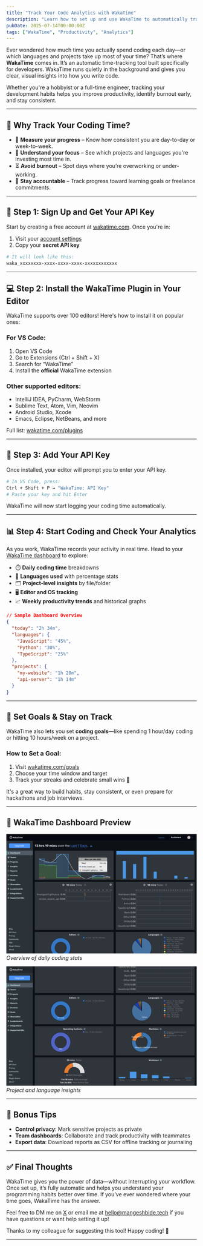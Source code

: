 ```yaml
---
title: "Track Your Code Analytics with WakaTime"
description: "Learn how to set up and use WakaTime to automatically track your coding time and productivity across different editors and projects."
pubDate: 2025-07-14T00:00:00Z
tags: ["WakaTime", "Productivity", "Analytics"]
---
```


Ever wondered how much time you actually spend coding each day—or which languages and projects take up most of your time? That’s where **WakaTime** comes in. It’s an automatic time-tracking tool built specifically for developers. WakaTime runs quietly in the background and gives you clear, visual insights into how you write code.

Whether you're a hobbyist or a full-time engineer, tracking your development habits helps you improve productivity, identify burnout early, and stay consistent.

---

## 🧠 Why Track Your Coding Time?

- 🔄 **Measure your progress** – Know how consistent you are day-to-day or week-to-week.
- 🧠 **Understand your focus** – See which projects and languages you're investing most time in.
- ⏳ **Avoid burnout** – Spot days where you’re overworking or under-working.
- 🎯 **Stay accountable** – Track progress toward learning goals or freelance commitments.

---

## 🚀 Step 1: Sign Up and Get Your API Key

Start by creating a free account at [wakatime.com](https://wakatime.com/). Once you're in:

1. Visit your [account settings](https://wakatime.com/settings/account)
2. Copy your **secret API key**

```bash
# It will look like this:
waka_xxxxxxxx-xxxx-xxxx-xxxx-xxxxxxxxxxxx
```

---

## 💻 Step 2: Install the WakaTime Plugin in Your Editor

WakaTime supports over 100 editors! Here's how to install it on popular ones:

### For **VS Code**:

1. Open VS Code
2. Go to Extensions (Ctrl + Shift + X)
3. Search for “WakaTime”
4. Install the **official** WakaTime extension

### Other supported editors:

- IntelliJ IDEA, PyCharm, WebStorm
- Sublime Text, Atom, Vim, Neovim
- Android Studio, Xcode
- Emacs, Eclipse, NetBeans, and more

Full list: [wakatime.com/plugins](https://wakatime.com/plugins)

---

## 🔐 Step 3: Add Your API Key

Once installed, your editor will prompt you to enter your API key.

```bash
# In VS Code, press:
Ctrl + Shift + P → "WakaTime: API Key"
# Paste your key and hit Enter
```

WakaTime will now start logging your coding time automatically.

---

## 📊 Step 4: Start Coding and Check Your Analytics

As you work, WakaTime records your activity in real time. Head to your [WakaTime dashboard](https://wakatime.com/dashboard) to explore:

- ⏱️ **Daily coding time** breakdowns
- 🧪 **Languages used** with percentage stats
- 🗂️ **Project-level insights** by file/folder
- 🖥️ **Editor and OS tracking**
- 📈 **Weekly productivity trends** and historical graphs

```json
// Sample Dashboard Overview
{
  "today": "2h 34m",
  "languages": {
    "JavaScript": "45%",
    "Python": "30%",
    "TypeScript": "25%"
  },
  "projects": {
    "my-website": "1h 20m",
    "api-server": "1h 14m"
  }
}
```

---

## 🎯 Set Goals & Stay on Track

WakaTime also lets you set **coding goals**—like spending 1 hour/day coding or hitting 10 hours/week on a project.

### How to Set a Goal:

1. Visit [wakatime.com/goals](https://wakatime.com/goals)
2. Choose your time window and target
3. Track your streaks and celebrate small wins 🥳

It's a great way to build habits, stay consistent, or even prepare for hackathons and job interviews.

---

## 📸 WakaTime Dashboard Preview

![WakaTime Dashboard 1](/images/blogs/wakatime/dashboard1.png)
_Overview of daily coding stats_

![WakaTime Dashboard 2](/images/blogs/wakatime/dashboard2.png)
_Project and language insights_

---

## 🔐 Bonus Tips

- **Control privacy**: Mark sensitive projects as private
- **Team dashboards**: Collaborate and track productivity with teammates
- **Export data**: Download reports as CSV for offline tracking or journaling

---

## ✅ Final Thoughts

WakaTime gives you the power of data—without interrupting your workflow. Once set up, it’s fully automatic and helps you understand your programming habits better over time.
If you’ve ever wondered where your time goes, WakaTime has the answer.

Feel free to DM me on [X](https://x.com/Mangesh_Bide) or email me at [hello@mangeshbide.tech](mailto:hello@mangeshbide.tech) if you have questions or want help setting it up!

Thanks to my colleague for suggesting this tool!
Happy coding! 🚀

---
